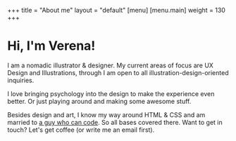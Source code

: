 +++
title = "About me"
layout = "default"
[menu]
    [menu.main]
        weight = 130
+++

<h1>Hi, I'm Verena!</h1>

<p>I am a nomadic illustrator & designer. 
My current areas of focus are UX Design and Illustrations, through I am open to all illustration-design-oriented inquiries.</p>
<p>I love bringing psychology into the design to make the experience even better. Or just playing around and making some awesome stuff.</p>
<p>Besides design and art, I know my way around HTML & CSS and am married to <a href="https://www.florianbuerger.com" target="_blank">a guy who can code</a>. So all bases covered there.
Want to get in touch? Let's get coffee (or write me an email first).</p>